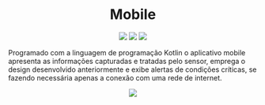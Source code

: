 <h1 align="center">Mobile</h1>

<p align="center">
<img src="https://img.shields.io/badge/Kotlin-7F52FF?style=for-the-badge&logo=kotlin&logoColor=white">
<img src="https://img.shields.io/badge/Android-3DDC84?style=for-the-badge&logo=android&logoColor=white">
<img src="https://img.shields.io/badge/Android%20Studio-3DDC84?style=for-the-badge&logo=androidStudio&logoColor=white">
</p>

Programado com a linguagem de programação Kotlin o aplicativo mobile apresenta as informações capturadas e tratadas pelo sensor, emprega o design desenvolvido anteriormente e exibe alertas de condições críticas, se fazendo necessária apenas a conexão com uma rede de internet.

<p align="center">
  <img src="https://github.com/gustapinto/fatec_dsm_pi_quarto_semestre/blob/main/mobile/Componentes%20Mobile-P%C3%A1gina-1.jpg">
</p>
